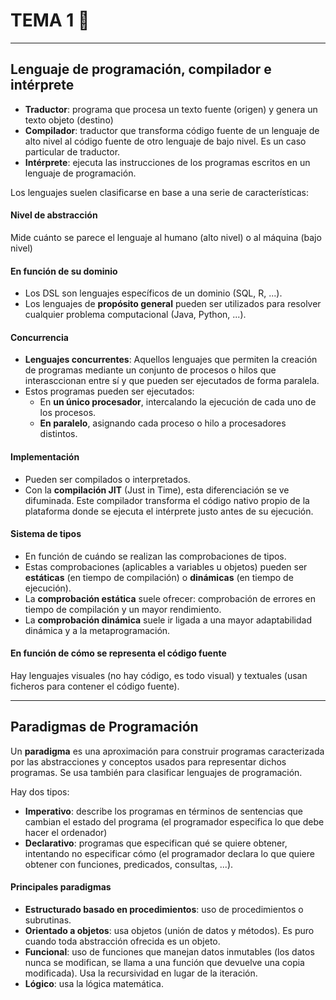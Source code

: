 # TEMA 1 🐫
---
## Lenguaje de programación, compilador e intérprete
- **Traductor**: programa que procesa un texto fuente (origen) y genera un texto objeto (destino)
- **Compilador**: traductor que transforma código fuente de un lenguaje de alto nivel al código fuente de otro lenguaje de bajo nivel. Es un caso particular de traductor.
- **Intérprete**: ejecuta las instrucciones de los programas escritos en un lenguaje de programación.

Los lenguajes suelen clasificarse en base a una serie de características:

#### Nivel de abstracción
Mide cuánto se parece el lenguaje al humano (alto nivel) o al máquina (bajo nivel)

#### En función de su dominio
- Los DSL son lenguajes específicos de un dominio (SQL, R, ...).
- Los lenguajes de **propósito general** pueden ser utilizados para resolver cualquier problema computacional (Java, Python, ...).

#### Concurrencia
- **Lenguajes concurrentes**: Aquellos lenguajes que permiten la creación de programas mediante un conjunto de procesos o hilos que interasccionan entre sí y que pueden ser ejecutados de forma paralela.
- Estos programas pueden ser ejecutados:
	- En **un único procesador**, intercalando la ejecución de cada uno de los procesos.
	- **En paralelo**, asignando cada proceso o hilo a procesadores distintos.

#### Implementación
- Pueden ser compilados o interpretados.
- Con la **compilación JIT** (Just in Time), esta diferenciación se ve difuminada. Este compilador transforma el código nativo propio de la plataforma donde se ejecuta el intérprete justo antes de su ejecución.

#### Sistema de tipos
- En función de cuándo se realizan las comprobaciones de tipos.
- Estas comprobaciones (aplicables a variables u objetos) pueden ser **estáticas** (en tiempo de compilación) o **dinámicas** (en tiempo de ejecución).
- La **comprobación estática** suele ofrecer: comprobación de errores en tiempo de compilación y un mayor rendimiento.
- La **comprobación dinámica** suele ir ligada a una mayor adaptabilidad dinámica y a la metaprogramación.

#### En función de cómo se representa el código fuente
Hay lenguajes visuales (no hay código, es todo visual) y textuales (usan ficheros para contener el código fuente).

---
## Paradigmas de Programación
Un **paradigma** es una aproximación para construir programas caracterizada por las abstracciones y conceptos usados para representar dichos programas. Se usa también para clasificar lenguajes de programación.

Hay dos tipos:
- **Imperativo**: describe los programas en términos de sentencias que cambian el estado del programa (el programador especifica lo que debe hacer el ordenador)
- **Declarativo**: programas que especifican qué se quiere obtener, intentando no especificar cómo (el programador declara lo que quiere obtener con funciones, predicados, consultas, ...).

#### Principales paradigmas
- **Estructurado basado en procedimientos**: uso de procedimientos o subrutinas.
- **Orientado a objetos**: usa objetos (unión de datos y métodos). Es puro cuando toda abstracción ofrecida es un objeto.
- **Funcional**: uso de funciones que manejan datos inmutables (los datos nunca se modifican, se llama a una función que devuelve una copia modificada). Usa la recursividad en lugar de la iteración.
- **Lógico**: usa la lógica matemática.